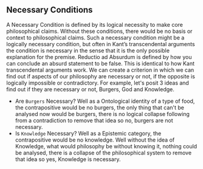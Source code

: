 ## Necessary Conditions
A Necessary Condition is defined by its logical necessity to make core philosophical claims. Without these conditions, there would be no basis or context to philosophical claims. Such a necessary condition might be a logically necessary condition, but often in Kant’s transcendental arguments the condition is necessary in the sense that it is the only possible explanation for the premise. Reductio ad Absurdum is defined by how you can conclude an absurd statement to be false. This is identical to how Kant transcendental arguments work.
We can create a criterion in which we can find out if aspects of our philosophy are necessary or not, if the opposite is logically impossible or contradictory. For example, let's posit 3 ideas and find out if they are necessary or not, Burgers, God and Knowledge.
- Are `Burgers` Necessary? Well as a Ontological identity of a type of food, the contrapositive would be no burgers, the only thing that can't be analysed now would be burgers, there is no logical collapse following from a contradiction to remove that idea so no, burgers are not necessary.
- Is `Knowledge` Necessary? Well as a Epistemic category, the contrapositive would be no knowledge. Well without the idea of Knowledge, what would philosophy be without knowing it, nothing could be analysed, there is a collapse of the philosophical system to remove that idea so yes, Knowledge is necessary.